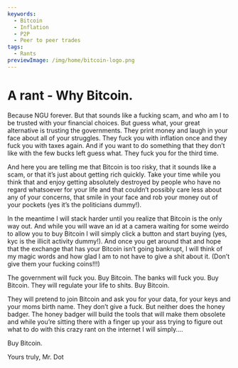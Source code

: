 ```yaml
---
keywords:
  - Bitcoin
  - Inflation
  - P2P
  - Peer to peer trades
tags:
  - Rants
previewImage: /img/home/bitcoin-logo.png
---
```


# A rant - Why Bitcoin.

Because NGU forever. But that sounds like a fucking scam, and who am I to be trusted with your financial choices.
But guess what, your great alternative is trusting the governments. They print money and laugh in your face about all of your struggles. They fuck you with inflation once and they fuck you with taxes again. And if you want to do something that they don’t like with the few bucks left guess what. They fuck you for the third time.

And here you are telling me that Bitcoin is too risky, that it sounds like a scam, or that it’s just about getting rich quickly. Take your time while you think that and enjoy getting absolutely destroyed by people who have no regard whatsoever for your life and that couldn’t possibly care less about any of your concerns, that smile in your face and rob your money out of your pockets (yes it’s the politicians dummy!).

In the meantime I will stack harder until you realize that Bitcoin is the only way out.
And while you will wave an id at a camera waiting for some weirdo to allow you to buy Bitcoin I will simply click a button and start buying (yes, kyc is the illicit activity dummy!).
And once you get around that and hope that the exchange that has your Bitcoin isn’t going bankrupt, I will think of my magic words and how glad I am to not have to give a shit about it.
(Don’t give them your fucking coins!!!)

The government will fuck you. Buy Bitcoin.
The banks will fuck you. Buy Bitcoin.
They will regulate your life to shits. Buy Bitcoin.

They will pretend to join Bitcoin and ask you for your data, for your keys and your moms birth name. They don’t give a fuck. But neither does the honey badger. The honey badger will build the tools that will make them obsolete and while you’re sitting there with a finger up your ass trying to figure out what to do with this crazy rant on the internet I will simply….

Buy Bitcoin.

Yours truly,
Mr. Dot
